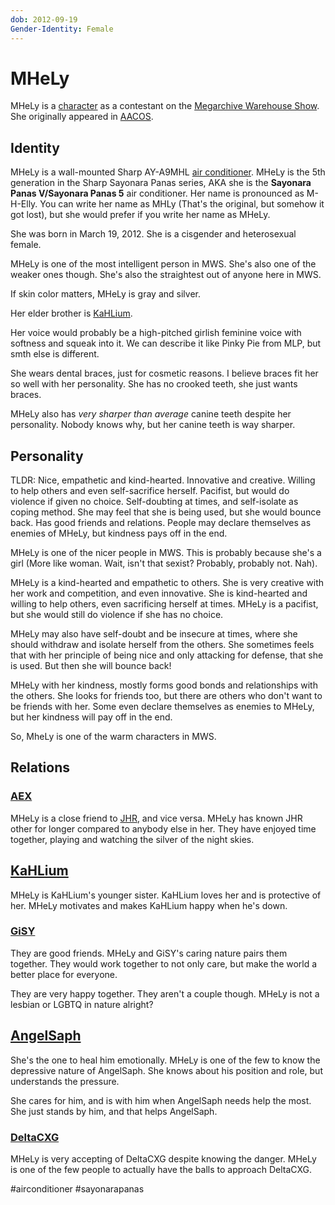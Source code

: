 ```yaml
---
dob: 2012-09-19
Gender-Identity: Female
---
```

# MHeLy

MHeLy is a [character](Characters.md) as a contestant on the [Megarchive Warehouse Show](../../../Megarchive%20Warehouse%20Show/Megarchive%20Warehouse%20Show.md). She originally appeared in [AACOS](../../../Megarchive%20Warehouse%20Show/AACOS.md).
## Identity

MHeLy is a wall-mounted Sharp AY-A9MHL [air conditioner](../../Species/Air%20Conditioners.md). MHeLy is the 5th generation in the Sharp Sayonara Panas series, AKA she is the **Sayonara Panas V/Sayonara Panas 5** air conditioner. Her name is pronounced as M-H-Elly. You can write her name as MHLy (That's the original, but somehow it got lost), but she would prefer if you write her name as MHeLy.

She was born in March 19, 2012. She is a cisgender and heterosexual female.

MHeLy is one of the most intelligent person in MWS. She's also one of the weaker ones though. She's also the straightest out of anyone here in MWS.

If skin color matters, MHeLy is gray and silver.

Her elder brother is [KaHLium](KaHLium.md).

Her voice would probably be a high-pitched girlish feminine voice with softness and squeak into it. We can describe it like Pinky Pie from MLP, but smth else is different.

She wears dental braces, just for cosmetic reasons. I believe braces fit her so well with her personality. She has no crooked teeth, she just wants braces.

MHeLy also has *very sharper than average* canine teeth despite her personality. Nobody knows why, but her canine teeth is way sharper.

## Personality

TLDR: Nice, empathetic and kind-hearted. Innovative and creative. Willing to help others and even self-sacrifice herself. Pacifist, but would do violence if given no choice. Self-doubting at times, and self-isolate as coping method. She may feel that she is being used, but she would bounce back. Has good friends and relations. People may declare themselves as enemies of MHeLy, but kindness pays off in the end.

MHeLy is one of the nicer people in MWS. This is probably because she's a girl (More like woman. Wait, isn't that sexist? Probably, probably not. Nah).

MHeLy is a kind-hearted and empathetic to others. She is very creative with her work and competition, and even innovative. She is kind-hearted and willing to help others, even sacrificing herself at times. MHeLy is a pacifist, but she would still do violence if she has no choice.

MHeLy may also have self-doubt and be insecure at times, where she should withdraw and isolate herself from the others. She sometimes feels that with her principle of being nice and only attacking for defense, that she is used. But then she will bounce back!

MHeLy with her kindness, mostly forms good bonds and relationships with the others. She looks for friends too, but there are others who don't want to be friends with her. Some even declare themselves as enemies to MHeLy, but her kindness will pay off in the end.

So, MheLy is one of the warm characters in MWS.
## Relations

### [AEX](AEX.md)
MHeLy is a close friend to [JHR](AEX.md#JHR), and vice versa. MHeLy has known JHR other for longer compared to anybody else in her. They have enjoyed time together, playing and watching the silver of the night skies.

## [KaHLium](KaHLium.md)
MHeLy is KaHLium's younger sister. KaHLium loves her and is protective of her. MHeLy motivates and makes KaHLium happy when he's down.

### [GiSY](GiSY.md)
They are good friends. MHeLy and GiSY's caring nature pairs them together. They would work together to not only care, but make the world a better place for everyone.

They are very happy together. They aren't a couple though. MHeLy is not a lesbian or LGBTQ in nature alright?

## [AngelSaph](AngelSaph.md)
She's the one to heal him emotionally. MHeLy is one of the few to know the depressive nature of AngelSaph. She knows about his position and role, but understands the pressure.

She cares for him, and is with him when AngelSaph needs help the most. She just stands by him, and that helps AngelSaph.

### [DeltaCXG](VXU.md#DeltaCXG)
MHeLy is very accepting of DeltaCXG despite knowing the danger. MHeLy is one of the few people to actually have the balls to approach DeltaCXG.


#airconditioner #sayonarapanas